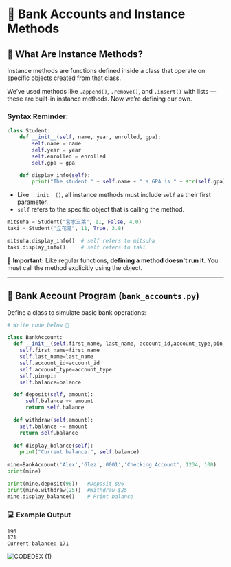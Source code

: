 # 🏦 Bank Accounts and Instance Methods

## 📘 What Are Instance Methods?
Instance methods are functions defined inside a class that operate on specific objects created from that class.

We’ve used methods like `.append()`, `.remove()`, and `.insert()` with lists — these are built-in instance methods. Now we’re defining our own.

### Syntax Reminder:
```python
class Student:
    def __init__(self, name, year, enrolled, gpa):
        self.name = name
        self.year = year
        self.enrolled = enrolled
        self.gpa = gpa

    def display_info(self):
        print("The student " + self.name + "'s GPA is " + str(self.gpa) + "!")
```

- Like `__init__()`, all instance methods must include `self` as their first parameter.
- `self` refers to the specific object that is calling the method.

```python
mitsuha = Student("宮水三葉", 11, False, 4.0)
taki = Student("立花瀧", 11, True, 3.8)

mitsuha.display_info()  # self refers to mitsuha
taki.display_info()     # self refers to taki
```

📌 **Important:** Like regular functions, **defining a method doesn't run it**. You must call the method explicitly using the object.

---

## 🛒 Bank Account Program (`bank_accounts.py`)
Define a class to simulate basic bank operations:

```python
# Write code below 💖

class BankAccount:
  def __init__(self,first_name, last_name, account_id,account_type,pin,balance):
    self.first_name=first_name
    self.last_name=last_name
    self.account_id=account_id
    self.account_type=account_type
    self.pin=pin
    self.balance=balance

  def deposit(self, amount):
      self.balance += amount
      return self.balance

  def withdraw(self,amount):
    self.balance -= amount
    return self.balance
  
  def display_balance(self):
    print("Current balance:", self.balance)
  
mine=BankAccount('Alex','Glez','0001','Checking Account', 1234, 100)
print(mine)

print(mine.deposit(96))   #Deposit $96
print(mine.withdraw(25))  #Withdraw $25
mine.display_balance()    # Print balance

```

### 💻 Example Output
```
196
171
Current balance: 171
```

![CODEDEX (1)](https://github.com/user-attachments/assets/cf00b754-3ac0-40a0-8f48-61b69b36decc)
